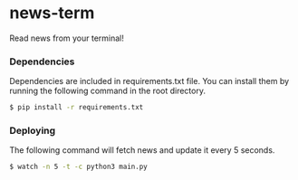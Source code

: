 # news-term
Read news from your terminal!

### Dependencies
Dependencies are included in requirements.txt file. You can install them by running the following command in the root directory.

```sh
$ pip install -r requirements.txt
```

### Deploying
The following command will fetch news and update it every 5 seconds.  
```sh
$ watch -n 5 -t -c python3 main.py
```